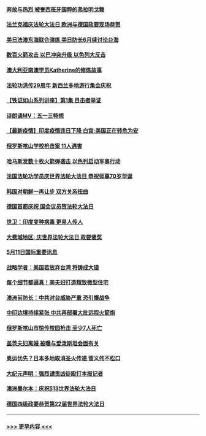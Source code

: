 #### [奔放与热烈 被誉西班牙国粹的弗拉明戈舞](../pages/prog202/a103116332.md?t=05120602) 
#### [法兰克福庆法轮大法日 欧洲与德国政要现场恭贺](../pages/prog202/a103116280.md?t=05120602) 
#### [美日法澳东海联合演练 美日防长6月续讨论台海](../pages/prog202/a103116317.md?t=05120602) 
#### [数百火箭攻击 以巴冲突升级  以色列大反击](../pages/prog202/a103116292.md?t=05120602) 
#### [澳大利亚南澳学员Katherine的修炼故事](../pages/prog202/a103116264.md?t=05120602) 
#### [法轮功洪传29周年 新西兰多地游行集会庆祝](../pages/prog202/a103116166.md?t=05120602) 
#### [【铁证如山系列讲座】第1集 目击者举证](../pages/prog202/a103116045.md?t=05120602) 
#### [诗朗诵MV：五一三畅想](../pages/prog202/a103116123.md?t=05120602) 
#### [【最新疫情】印度疫情连日下降 白宫:美国正在转危为安](../pages/prog202/a103116113.md?t=05120602) 
#### [俄罗斯喀山学校枪击案 11人遇害](../pages/prog202/a103116105.md?t=05120602) 
#### [哈马斯发数十枚火箭弹袭击 以色列启动军事行动](../pages/prog202/a103115958.md?t=05120602) 
#### [法国法轮功学员庆世界法轮大法日 恭祝师尊70岁华诞](../pages/prog202/a103116014.md?t=05120602) 
#### [韩国对朝鲜一再让步 双方关系扭曲](../pages/prog202/a103116010.md?t=05120602) 
#### [德国首都庆祝 国会议员贺法轮大法日](../pages/prog202/a103115800.md?t=05120602) 
#### [世卫：印度变种病毒 更易人传人](../pages/prog202/a103115823.md?t=05120602) 
#### [大费城地区: 庆世界法轮大法日 政要褒奖](../pages/prog202/a103115793.md?t=05120602) 
#### [5月11日国际重要讯息](../pages/prog202/a103115785.md?t=05120602) 
#### [战略学者：美国若放弃台湾 将铸成大错](../pages/prog202/a103115783.md?t=05120602) 
#### [每个细节都逼真！美夫妇打造精致微型住宅](../pages/prog202/a103115701.md?t=05120602) 
#### [澳洲前防长：中共对台威胁严重 恐引爆战争](../pages/prog202/a103115714.md?t=05120602) 
#### [中印边境持续紧张 中共再部署大批远程火箭炮](../pages/prog202/a103115703.md?t=05120602) 
#### [俄罗斯喀山市惊传校园枪击 至少7人死亡](../pages/prog202/a103115734.md?t=05120602) 
#### [盖茨夫妇离婚 被曝与爱泼斯坦会面有关](../pages/prog202/a103115680.md?t=05120602) 
#### [奥运优先？日本多地取消圣火传递 菅义伟不松口](../pages/prog202/a103115640.md?t=05120602) 
#### [大纪元声明：强烈谴责凶徒殴打本报记者](../pages/prog202/a103115675.md?t=05120602) 
#### [澳洲墨尔本：庆祝513世界法轮大法日](../pages/prog202/a103115597.md?t=05120602) 
#### [德国四级政要恭贺第22届世界法轮大法日](../pages/prog202/a103115594.md?t=05120602) 

----
#### [ >>> 更早内容 <<< ](../indexes/prog202-earlier.md)
